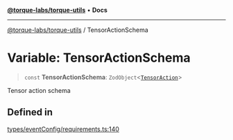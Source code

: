 [**@torque-labs/torque-utils**](../README.md) • **Docs**

***

[@torque-labs/torque-utils](../README.md) / TensorActionSchema

# Variable: TensorActionSchema

> `const` **TensorActionSchema**: `ZodObject`\<[`TensorAction`](../type-aliases/TensorAction.md)\>

Tensor action schema

## Defined in

[types/eventConfig/requirements.ts:140](https://github.com/torque-labs/torque-utils/blob/a612e615fa21888d00ebb7bf70f9910fab4be80a/types/eventConfig/requirements.ts#L140)
